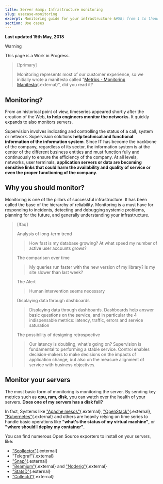 ```yaml
---
title: Server &amp; Infrastructure monitoring
slug: usecase-monitoring
excerpt: Monitoring guide for your infrastructure &#58; from 1 to thousands of hosts
section: Use cases
---
```


**Last updated 15th May, 2018**

> [!warning]
>
> This page is a Work in Progress.
> 

> [!primary]
>
> Monitoring represents most of our customer experience, so we initially wrote a manifesto called "[Metrics - Monitoring Manifesto](https://medium.com/@d33d33/bd089f26af2d#.mdlnskpan){.external}", did you read it?
> 

## Monitoring?

From an historical point of view, timeseries appeared shortly after the creation of the Web, **to help engineers monitor the networks.** It quickly expands to also monitors servers.

Supervision involves indicating and controlling the status of a call, system or network. Supervision solutions **help technical and functional information of the information system**. Since IT has become the backbone of the company, regardless of its sector, the information system is at the center of the different business entities and must function fully and continuously to ensure the efficiency of the company. At all levels, networks, user terminals, **application servers or data are becoming sensitive links that could harm the availability and quality of service or even the proper functioning of the company**.


## Why you should monitor?

Monitoring is one of the pillars of successful infrastructure. It has been called the base of the hierarchy of reliability. Monitoring is a must have for responding to incidents, detecting and debugging systemic problems, planning for the future, and generally understanding your infrastructure.


> [!faq]
>
> Analysis of long-term trend
>> 
>> How fast is my database growing? At what speed my number of active user accounts grows?
>> 
>> 
> The comparison over time
>> 
>> My queries run faster with the new version of my library? Is my site slower than last week?
>> 
>> 
> The Alert
>> 
>> Human intervention seems necessary
>> 
>> 
> Displaying data through dashboards
>> 
>> Displaying data through dashboards. Dashboards help answer basic questions on the service, and in particular the 4 indispensable metrics: latency, traffic, errors and service saturation
>> 
>> 
> The possibility of designing retrospective
>> 
>> Our latency is doubling, what's going on? Supervision is fundamental to performing a stable service. Control enables decision-makers to make decisions on the impacts of application change, but also on the measure alignment of service with business objectives.
>> 
>> 
>

## Monitor your servers

The most basic form of monitoring is monitoring the server. By sending key metrics such as **cpu, ram, disk**, you can watch over the health of your servers. **Does one of my servers has a disk full?**

In fact, Systems like ["Apache mesos"](http://mesos.apache.org/){.external}, ["OpenStack"](https://www.openstack.org/){.external}, ["Kubernetes"](https://kubernetes.io/){.external} and others are heavily relying on time series to handle basic operations like **"what's the status of my virtual machine"**, or **"where should I deploy my container"**.

You can find numerous Open Source exporters to install on your servers, like:

- ["Scollector"](http://bosun.org/scollector/){.external}
- ["Telegraf"](https://github.com/influxdata/telegraf){.external}
- ["Snap"](http://snap-telemetry.io/){.external}
- ["Beamium"](https://github.com/ovh/beamium){.external} and ["Noderig"](https://github.com/ovh/noderig){.external}
- ["StatsD"](https://github.com/etsy/statsd){.external}
- ["Collectd"](https://collectd.org/){.external}
